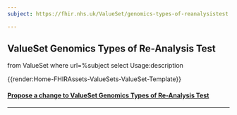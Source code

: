 ```yaml
---
subject: https://fhir.nhs.uk/ValueSet/genomics-types-of-reanalysistest

---
```

## ValueSet Genomics Types of Re-Analysis Test

<fql>
from
	ValueSet
	where
   url=%subject
select
	Usage:description
</fql>

{{render:Home-FHIRAssets-ValueSets-ValueSet-Template}}

<div id="Feedback" class="tabcontent">
<h4><a href='https://simplifier.net/NHS-Digital-FHIR-Genomics-Implementation-Guide/genomics-types-of-reanalysistest/~issues?level=File' target="_blank">Propose a change to ValueSet Genomics Types of Re-Analysis Test </a></h4>

</div>

---